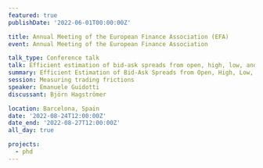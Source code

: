 ```yaml
---
featured: true
publishDate: '2022-06-01T00:00:00Z'

title: Annual Meeting of the European Finance Association (EFA)
event: Annual Meeting of the European Finance Association 

talk_type: Conference talk
talk: Efficient estimation of bid-ask spreads from open, high, low, and close prices
summary: Efficient Estimation of Bid-Ask Spreads from Open, High, Low, and Close Prices
session: Measuring trading frictions
speaker: Emanuele Guidotti
discussant: Björn Hagströmer

location: Barcelona, Spain
date: '2022-08-24T12:00:00Z'
date_end: '2022-08-27T12:00:00Z'
all_day: true

projects:
  - phd
---
```

